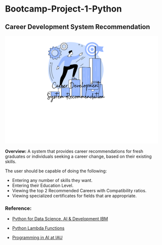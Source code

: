 # Bootcamp-Project-1-Python
##  Career Development System Recommendation
<img src='Career.png'>

**Overview:** A system that provides career recommendations for fresh graduates or individuals seeking a career change, based on their existing skills.

The user should be capable of doing the following:

- Entering any number of skills they want.
- Entering their Education Level.
- Viewing the top 2 Recommended Careers with Compatibility ratios.
- Viewing specialized certificates for fields that are appropriate.







### Reference:
- [Python for Data Science, AI & Development IBM ](https://www.coursera.org/learn/python-for-applied-data-science-ai)

- [Python Lambda Functions](https://www.geeksforgeeks.org/python-lambda-anonymous-functions-filter-map-reduce/)

- [Programming in AI at IAU ](https://www.iau.edu.sa/en/courses/programming-in-ai)
